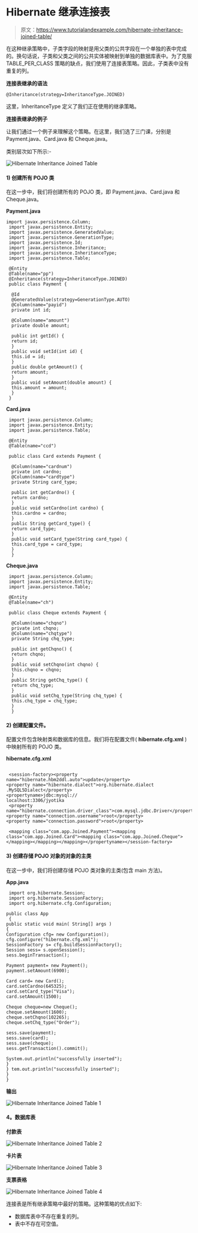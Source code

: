 # Hibernate 继承连接表

> 原文：<https://www.tutorialandexample.com/hibernate-inheritance-joined-table/>

在这种继承策略中，子类字段的映射是用父类的公共字段在一个单独的表中完成的。换句话说，子类和父类之间的公共实体被映射到单独的数据库表中。为了克服 TABLE_PER_CLASS 策略的缺点，我们使用了连接表策略。因此，子类表中没有重复的列。

**连接表继承的语法**

```
@Inheritance(strategy=InheritanceType.JOINED)
```

这里，InheritanceType 定义了我们正在使用的继承策略。

**连接表继承的例子**

让我们通过一个例子来理解这个策略。在这里，我们选了三门课，分别是 Payment.java、Card.java 和 Cheque.java。

类别层次如下所示:-

![Hibernate Inheritance Joined Table](img/4cc806e6d3fa6a59f75849266d20f129.png)

#### 1) **创建所有 POJO 类**

在这一步中，我们将创建所有的 POJO 类，即 Payment.java、Card.java 和 Cheque.java。

**Payment.java**

```
import javax.persistence.Column;
 import javax.persistence.Entity;
 import javax.persistence.GeneratedValue;
 import javax.persistence.GenerationType;
 import javax.persistence.Id;
 import javax.persistence.Inheritance;
 import javax.persistence.InheritanceType;
 import javax.persistence.Table;

 @Entity
 @Table(name="pp")
 @Inheritance(strategy=InheritanceType.JOINED)
 public class Payment {

  @Id
  @GeneratedValue(strategy=GenerationType.AUTO)
  @Column(name="payid")
  private int id;

  @Column(name="amount")
  private double amount;

  public int getId() {
  return id;
  }
  public void setId(int id) {
  this.id = id;
  }
  public double getAmount() {
  return amount;
  }
  public void setAmount(double amount) {
  this.amount = amount;
  }
 } 
```

**Card.java**

```
 import javax.persistence.Column;
 import javax.persistence.Entity;
 import javax.persistence.Table;

 @Entity
 @Table(name="ccd")

 public class Card extends Payment {

  @Column(name="cardnum")
  private int cardno;
  @Column(name="cardtype")
  private String card_type;

  public int getCardno() {
  return cardno;
  }
  public void setCardno(int cardno) {
  this.cardno = cardno;
  }
  public String getCard_type() {
  return card_type;
  }
  public void setCard_type(String card_type) {
  this.card_type = card_type;
  }
  } 
```

**Cheque.java**

```
 import javax.persistence.Column;
 import javax.persistence.Entity;
 import javax.persistence.Table;

 @Entity
 @Table(name="ch")

 public class Cheque extends Payment {

  @Column(name="chqno") 
  private int chqno;
  @Column(name="chqtype")
  private String chq_type;

  public int getChqno() {
  return chqno;
  }
  public void setChqno(int chqno) {
  this.chqno = chqno;
  }
  public String getChq_type() {
  return chq_type;
  }
  public void setChq_type(String chq_type) {
  this.chq_type = chq_type;
  }
  } 
```

#### 2) **创建配置文件。**

配置文件包含映射类和数据库的信息。我们将在配置文件( **hibernate.cfg.xml** )中映射所有的 POJO 类。

**hibernate.cfg.xml**

```

 <session-factory><property name="hibernate.hbm2ddl.auto">update</property>  
<property name="hibernate.dialect">org.hibernate.dialect
.MySQL5Dialect</property>
<propertyname>jdbc:mysql://
localhost:3306/jyotika
 <property name="hibernate.connection.driver_class">com.mysql.jdbc.Driver</property>
<property name="connection.username">root</property>  
<property name="connection.password">root</property>   

 <mapping class="com.app.Joined.Payment"><mapping class="com.app.Joined.Card"><mapping class="com.app.Joined.Cheque"></mapping></mapping></mapping></propertyname></session-factory> 

```

#### 3) **创建存储 POJO 对象的对象的主类**

在这一步中，我们将创建存储 POJO 类对象的主类(包含 main 方法)。

**App.java**

```
 import org.hibernate.Session;
 import org.hibernate.SessionFactory;
 import org.hibernate.cfg.Configuration;

public class App 
 {
public static void main( String[] args )
{
Configuration cfg= new Configuration();
cfg.configure("hibernate.cfg.xml");
SessionFactory s= cfg.buildSessionFactory();
Session sess= s.openSession();
sess.beginTransaction();

Payment payment= new Payment();
payment.setAmount(6900);

Card card= new Card();
card.setCardno(645325);
card.setCard_type("Visa");
card.setAmount(1500);

Cheque cheque=new Cheque();
cheque.setAmount(1600);
cheque.setChqno(102265);
cheque.setChq_type("Order");

sess.save(payment);
sess.save(card);
sess.save(cheque);
sess.getTransaction().commit();

System.out.println("successfully inserted");
}
} tem.out.println("successfully inserted");
}
} 
```

**输出**

![Hibernate Inheritance Joined Table 1](img/dabc04d68448cf25ef929751ae61718b.png)

#### **4。数据库表**

**付款表**

![Hibernate Inheritance Joined Table 2](img/37c68d4edfacb2a06d94647fb8a6601c.png)

**卡片表**

![Hibernate Inheritance Joined Table 3](img/52df8eb1083168476264897fb07d14c1.png)

**支票表格**

![Hibernate Inheritance Joined Table 4](img/1f9e2d8a10bc49875d26bdc4fb23df18.png)

连接表是所有继承策略中最好的策略。这种策略的优点如下:

*   数据库表中不存在重复的列。
*   表中不存在可空值。
